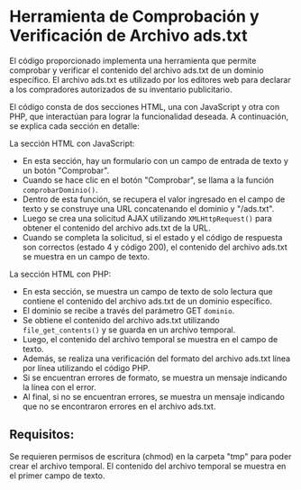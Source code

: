 # Herramienta de Comprobación y Verificación de Archivo ads.txt

El código proporcionado implementa una herramienta que permite comprobar y verificar el contenido del archivo ads.txt de un dominio específico. El archivo ads.txt es utilizado por los editores web para declarar a los compradores autorizados de su inventario publicitario.

El código consta de dos secciones HTML, una con JavaScript y otra con PHP, que interactúan para lograr la funcionalidad deseada. A continuación, se explica cada sección en detalle:

La sección HTML con JavaScript:

- En esta sección, hay un formulario con un campo de entrada de texto y un botón "Comprobar".
- Cuando se hace clic en el botón "Comprobar", se llama a la función `comprobarDominio()`.
- Dentro de esta función, se recupera el valor ingresado en el campo de texto y se construye una URL concatenando el dominio y "/ads.txt".
- Luego se crea una solicitud AJAX utilizando `XMLHttpRequest()` para obtener el contenido del archivo ads.txt de la URL.
- Cuando se completa la solicitud, si el estado y el código de respuesta son correctos (estado 4 y código 200), el contenido del archivo ads.txt se muestra en un campo de texto.

La sección HTML con PHP:

- En esta sección, se muestra un campo de texto de solo lectura que contiene el contenido del archivo ads.txt de un dominio específico.
- El dominio se recibe a través del parámetro GET `dominio`.
- Se obtiene el contenido del archivo ads.txt utilizando `file_get_contents()` y se guarda en un archivo temporal.
- Luego, el contenido del archivo temporal se muestra en el campo de texto.
- Además, se realiza una verificación del formato del archivo ads.txt línea por línea utilizando el código PHP.
- Si se encuentran errores de formato, se muestra un mensaje indicando la línea con el error.
- Al final, si no se encuentran errores, se muestra un mensaje indicando que no se encontraron errores en el archivo ads.txt.

## Requisitos:
Se requieren permisos de escritura (chmod) en la carpeta "tmp" para poder crear el archivo temporal.
El contenido del archivo temporal se muestra en el primer campo de texto.
